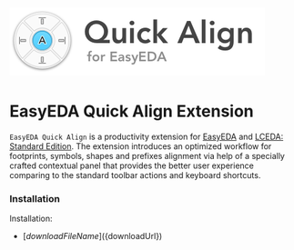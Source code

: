 ![Hero](docs/github-hero-logo.png?raw=true "Logo")
===========

# EasyEDA Quick Align Extension

`EasyEDA Quick Align` is a productivity extension for [EasyEDA](https://easyeda.com/) and [LCEDA: Standard Edition](https://lceda.cn/standard). The extension introduces an optimized workflow for footprints, symbols, shapes and prefixes alignment via help of a specially crafted contextual panel that provides the better user experience comparing to the standard toolbar actions and keyboard shortcuts.

### Installation

Installation:

- [${downloadFileName}](${downloadUrl})